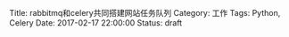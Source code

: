 Title: rabbitmq和celery共同搭建网站任务队列
Category: 工作
Tags: Python, Celery
Date: 2017-02-17 22:00:00
Status: draft